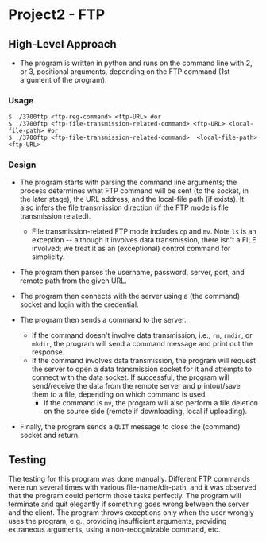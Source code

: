# Project2 - FTP

## High-Level Approach
- The program is written in python and runs on the command line with 2, or 3, positional arguments, depending on the FTP command (1st argument of the program).

### Usage

```shell
$ ./3700ftp <ftp-reg-command> <ftp-URL> #or
$ ./3700ftp <ftp-file-transmission-related-command> <ftp-URL> <local-file-path> #or
$ ./3700ftp <ftp-file-transmission-related-command>  <local-file-path> <ftp-URL>
```

### Design

- The program starts with parsing the command line arguments; the process determines what FTP command will be sent (to the socket, in the later stage), the URL address, and the local-file path (if exists). It also infers the file transmission direction (if the FTP mode is file transmission related).

  - File transmission-related FTP mode includes `cp` and `mv`. Note `ls` is an exception -- although it involves data transmission, there isn't a FILE involved; we treat it as an (exceptional) control command for simplicity.
- The program then parses the username, password, server, port, and remote path from the given URL.
- The program then connects with the server using a (the command) socket and login with the credential.
- The program then sends a command to the server.
  - If the command doesn't involve data transmission, i.e., `rm`, `rmdir`, or `mkdir`, the program will send a command message and print out the response.
  - If the command involves data transmission, the program will request the server to open a data transmission socket for it and attempts to connect with the data socket. If successful, the program will send/receive the data from the remote server and printout/save them to a file, depending on which command is used.
    - If the command is `mv`, the program will also perform a file deletion on the source side (remote if downloading, local if uploading).
- Finally, the program sends a `QUIT` message to close the (command) socket and return.


## Testing

The testing for this program was done manually. Different FTP commands were run several times with various file-name/dir-path, and it was observed that the program could perform those tasks perfectly. The program will terminate and quit elegantly if something goes wrong between the server and the client. The program throws exceptions only when the user wrongly uses the program, e.g., providing insufficient arguments, providing extraneous arguments, using a non-recognizable command, etc.
